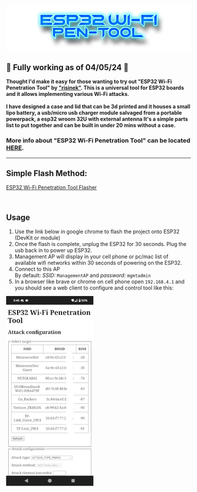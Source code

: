 ![Header](Images/esppt.png)
<br>

## 🌟 Fully working as of 04/05/24 🌟

<b>Thought I'd make it easy for those wanting to try out "ESP32 Wi-Fi Penetration Tool" by <a href="https://github.com/risinek/esp32-wifi-penetration-tool">"risinek"</a>. This is a universal tool for ESP32 boards  and it allows implementing various Wi-Fi attacks. 
<br>
<br>
I have designed a case and lid that can be 3d printed and it houses a small lipo battery, a usb/micro usb charger module salvaged from a portable powerpack, a esp32 wroom 32U with external antenna It's a simple parts list to put together and can be built in under 20 mins without a case. <br> </b>
  
### More info about "ESP32 Wi-Fi Penetration Tool" can be located <a href="https://github.com/risinek/esp32-wifi-penetration-tool">HERE</a>.  
  
<hr>
  
## Simple Flash Method: <br>
<a href=https://atomnft.github.io/ESP32-Wi-Fi-Penetration-Tool/flash0.html>ESP32 Wi-Fi Penetration Tool Flasher</a>
  
  <br>

## Usage
1. Use the link below in google chrome to flash the project onto ESP32 (DevKit or module)
2. Once the flash is complete, unplug the ESP32 for 30 seconds. Plug the usb back in to power up ESP32.
3. Management AP will display in your cell phone or pc/mac list of available wifi networks within 30 seconds of powering on the ESP32.
4. Connect to this AP\
By default: 
*SSID:* `ManagementAP` and *password:* `mgmtadmin`
5. In a browser like brave or chrome on cell phone open `192.168.4.1` and you should see a web client to configure and control tool like this:

![Web client UI](Images/ui-img.png)
  
